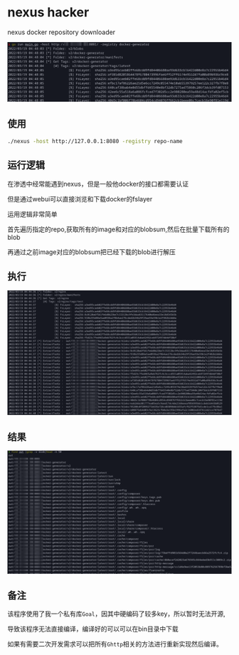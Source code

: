 # nexus hacker

nexus docker repository downloader

![image](images/3.png)

## 使用

```bash
./nexus -host http://127.0.0.1:8080 -registry repo-name
```

## 运行逻辑

在渗透中经常能遇到nexus，但是一般他docker的接口都需要认证

但是通过webui可以直接浏览和下载docker的fslayer

运用逻辑非常简单

首先遍历指定的repo,获取所有的image和对应的blobsum,然后在批量下载所有的blob

再通过之前image对应的blobsum把已经下载的blob进行解压


## 执行
![image](images/1.png)


## 结果

![image](images/2.png)

## 备注

该程序使用了我一个私有库`Goal`，因其中硬编码了较多key，所以暂时无法开源,

导致该程序无法直接编译，编译好的可以可以在bin目录中下载

如果有需要二次开发需求可以把所有`Ghttp`相关的方法进行重新实现然后编译。